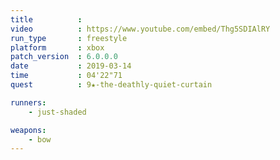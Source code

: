 ```yaml
---
title          :
video          : https://www.youtube.com/embed/Thg5SDIAlRY
run_type       : freestyle
platform       : xbox
patch_version  : 6.0.0.0
date           : 2019-03-14
time           : 04'22"71
quest          : 9★-the-deathly-quiet-curtain

runners:
    - just-shaded

weapons:
    - bow
---
```

